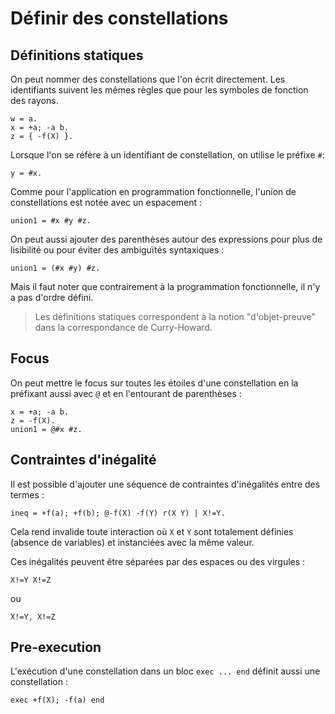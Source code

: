 # Définir des constellations

## Définitions statiques

On peut nommer des constellations que l'on écrit directement. Les identifiants
suivent les mêmes règles que pour les symboles de fonction des rayons.

```
w = a.
x = +a; -a b.
z = { -f(X) }.
```

Lorsque l'on se réfère à un identifiant de constellation, on utilise le
préfixe `#`:

```
y = #x.
```

Comme pour l'application en programmation fonctionnelle, l'union de
constellations est notée avec un espacement :

```
union1 = #x #y #z.
```

On peut aussi ajouter des parenthèses autour des expressions pour
plus de lisibilité ou pour éviter des ambiguïtés syntaxiques :

```
union1 = (#x #y) #z.
```

Mais il faut noter que contrairement à la programmation fonctionnelle,
il n'y a pas d'ordre défini.

> Les définitions statiques correspondent à la notion "d'objet-preuve"
> dans la correspondance de Curry-Howard.

## Focus

On peut mettre le focus sur toutes les étoiles d'une constellation en
la préfixant aussi avec `@` et en l'entourant de parenthèses :

```
x = +a; -a b.
z = -f(X).
union1 = @#x #z.
```

## Contraintes d'inégalité

Il est possible d'ajouter une séquence de contraintes d'inégalités
entre des termes :

```
ineq = +f(a); +f(b); @-f(X) -f(Y) r(X Y) | X!=Y.
```

Cela rend invalide toute interaction où `X` et `Y` sont totalement définies
(absence de variables) et instanciées avec la même valeur.

Ces inégalités peuvent être séparées par des espaces ou des virgules :

```
X!=Y X!=Z
```

ou

```
X!=Y, X!=Z
```

## Pre-execution

L'exécution d'une constellation dans un bloc `exec ... end` définit aussi
une constellation :

```
exec +f(X); -f(a) end
```

